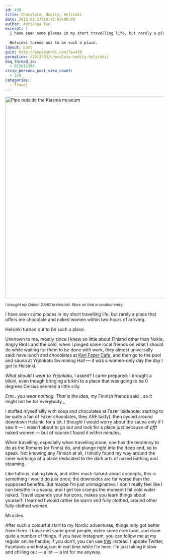 ```yaml
---
id: 438
title: Chocolate, Nudity, Helsinki
date: 2012-03-27T16:42:02+00:00
author: Adrianna Tan
excerpt: |
  I have seen some places in my short travelling life, but rarely a place that offers me chocolate and naked women within two hours of arriving.
  
  Helsinki turned out to be such a place.
layout: post
guid: http://popagandhi.com/?p=438
permalink: /2012/03/chocolate-nudity-helsinki/
dsq_thread_id:
  - 625611398
crisp_persona_post_view_count:
  - 129
categories:
  - Travel
---
```

[<img src="http://farm8.staticflickr.com/7180/7020266555_0b55bd1e4d_z.jpg" width="640" height="640" alt="Pipo outside the Kiasma museum" />](http://www.flickr.com/photos/skinnylatte/7020266555/ "Pipo outside the Kiasma museum by skinnylatte, on Flickr")
  
<small><em>I brought my Dahon D7HG to Helsinki. More on that in another entry.</em></small>

I have seen some places in my short travelling life, but rarely a place that offers me chocolate and naked women within two hours of arriving.

Helsinki turned out to be such a place.

Unknown to me, mostly since I knew so little about Finland other than Nokia, Angry Birds and the cold, when I pinged some local friends on what I should do while waiting for them to be done with work, they almost universally said: have lunch and chocolates at [Karl Fazer Cafe](http://www.fazer.fi/Tuotteet-ja-palvelut/Kahvilat-ja-Ravintolat/Fazer-Kahvilat-ja-Ravintolat/Ravintolat/Helsinki/Karl-Fazer-Cafe/), and then go to the pool and sauna at Yrjönkatu Swimming Hall &#8212; it was a women-only day the day I got to Helsinki.

_What should I wear to Yrjönkatu,_ I asked? I came prepared: I brought a bikini, even though bringing a bikini to a place that was going to be 0 degrees Celsius seemed a little silly.

_Erm.. you wear nothing. That is the idea,_ my Finnish friends said_, so it might not be for everybody._

I stuffed myself silly with soup and chocolates at Fazer (sidenote: starting to be quite a fan of Fazer chocolates, they ARE tasty), then cycled around downtown Helsinki for a bit. I thought I would worry about the sauna only if I saw it &#8212; I wasn&#8217;t about to go out and look for a place just because of _pfft_ naked women &#8212; but of course I found it within minutes.

When travelling, especially when travelling alone, one has the tendency to do as the Romans (or Finns) do, and plunge right into the deep end, so to speak. Not knowing any Finnish at all, I timidly found my way around the inner workings of a place dedicated to the dark arts of naked bathing and steaming.

Like tattoos, dating twins, and other much-talked-about concepts, this is something I would do _just once_; the downsides are far worse than the supposed benefits. But maybe I&#8217;m just unimaginative: I don&#8217;t really feel like I can breathe in a sauna, and I get toe cramps the moment I hit cold water naked. Travel expands your horizons, makes you learn things about yourself: I learned I would rather be warm and fully clothed, around other fully clothed women.

Miracles.

After such a colourful start to my Nordic adventures, things only got better from there. I have met some great people, eaten some nice food, and done quite a number of things. If you have Instagram, you can follow me at my regular online handle; if you don&#8217;t, you can use [this](http://web.stagram.com/n/skinnylatte/) instead. I update Twitter, Facebook and Instagram in real time while I&#8217;m here. I&#8217;m just taking it slow and chilling out &#8212; a lot &#8212; a lot for me anyway.
